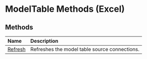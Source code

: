 
# ModelTable Methods (Excel)

## Methods



|**Name**|**Description**|
|:-----|:-----|
| [Refresh](341e82f4-a885-6c95-850d-21703bb27995.md)|Refreshes the model table source connections.|

